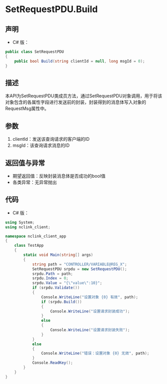 # SetRequestPDU.Build

## 声明
- C# 版：

``` C#
public class SetRequestPDU
{
    public bool Build(string clientId = null, long msgId = 0);
}
```

## 描述
本API为SetRequestPDU类成员方法，通过SetRequestPDU对象调用，用于将该对象包含的各属性字段进行发送前的封装，封装得到的消息体写入对象的RequestMsg属性中。

## 参数
1. clientId：发送该查询请求的客户端的ID
2. msgId：该查询请求消息的ID

## 返回值与异常
- 期望返回值：反映封装消息体是否成功的bool值
- 各类异常：无异常抛出

## 代码
- C# 版：

``` c#
using System;
using nclink_client;

namespace nclink_client_app
{
    class TestApp
    {
        static void Main(string[] args)
        {
            string path = "CONTROLLER/VARIABLE@REG_X";
            SetRequestPDU srpdu = new SetRequestPDU();
            srpdu.Path = path;
            srpdu.Index = 0;
            srpdu.Value = "{\"value\":10}";
            if (srpdu.Validate())
            {
                Console.WriteLine("设置对象 {0} 有效", path);
                if (srpdu.Build())
                {
                    Console.WriteLine("设置请求封装成功");
                }
                else
                {
                    Console.WriteLine("设置请求封装失败");
                }
            }
            else
            {
                Console.WriteLine("错误：设置对象 {0} 无效", path);
            }
            Console.ReadKey();
        }
    }
}

```

